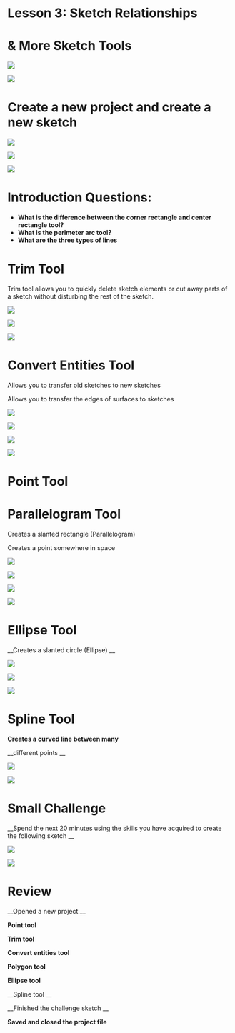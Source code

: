 # Lesson 3: Sketch Relationships

# & More Sketch Tools

![](images%5CSW%20Advanced%20CAD%20Curriculumn%203_53.png)

![](images%5CSW%20Advanced%20CAD%20Curriculumn%203_54.png)

# Create a new project and create a new sketch

![](images%5CSW%20Advanced%20CAD%20Curriculumn%203_55.png)

![](images%5CSW%20Advanced%20CAD%20Curriculumn%203_56.png)

![](images%5CSW%20Advanced%20CAD%20Curriculumn%203_57.png)

# Introduction Questions:



  * __What is the difference between the corner rectangle and center rectangle tool?__
  * __What is the perimeter arc tool?__
  * __What are the three types of lines__


# Trim Tool

Trim tool allows you to quickly delete sketch elements or cut away parts of a sketch without disturbing the rest of the sketch\.

![](images%5CSW%20Advanced%20CAD%20Curriculumn%203_58.png)

![](images%5CSW%20Advanced%20CAD%20Curriculumn%203_59.png)

![](images%5CSW%20Advanced%20CAD%20Curriculumn%203_60.png)

# Convert Entities Tool

Allows you to transfer old sketches to new sketches

Allows you to transfer the edges of surfaces to sketches

![](images%5CSW%20Advanced%20CAD%20Curriculumn%203_61.png)

![](images%5CSW%20Advanced%20CAD%20Curriculumn%203_62.png)

![](images%5CSW%20Advanced%20CAD%20Curriculumn%203_63.png)

![](images%5CSW%20Advanced%20CAD%20Curriculumn%203_64.png)

# Point Tool

# Parallelogram Tool

Creates a slanted rectangle \(Parallelogram\)

Creates a point somewhere in space

![](images%5CSW%20Advanced%20CAD%20Curriculumn%203_65.png)

![](images%5CSW%20Advanced%20CAD%20Curriculumn%203_66.png)

![](images%5CSW%20Advanced%20CAD%20Curriculumn%203_67.png)

![](images%5CSW%20Advanced%20CAD%20Curriculumn%203_68.png)

# Ellipse Tool

__Creates a slanted circle \(Ellipse\) __

![](images%5CSW%20Advanced%20CAD%20Curriculumn%203_69.png)

![](images%5CSW%20Advanced%20CAD%20Curriculumn%203_70.png)

![](images%5CSW%20Advanced%20CAD%20Curriculumn%203_71.png)

# Spline Tool

__Creates a curved line between many__

__different points __

![](images%5CSW%20Advanced%20CAD%20Curriculumn%203_72.png)

![](images%5CSW%20Advanced%20CAD%20Curriculumn%203_73.png)

# Small Challenge

__Spend the next 20 minutes using the skills you have acquired to create the following sketch __

![](images%5CSW%20Advanced%20CAD%20Curriculumn%203_74.png)

![](images%5CSW%20Advanced%20CAD%20Curriculumn%203_75.png)

# Review

__Opened a new project __

__Point tool__

__Trim tool__

__Convert entities tool__

__Polygon tool__

__Ellipse tool__

__Spline tool __

__Finished the challenge sketch __

__Saved and closed the project file__

